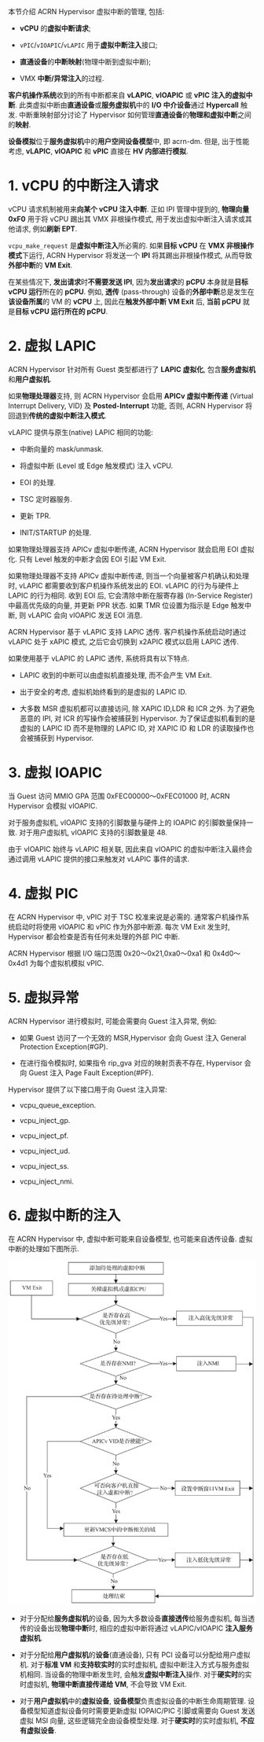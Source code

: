 
本节介绍 ACRN Hypervisor 虚拟中断的管理, 包括:

* **vCPU** 的**虚拟中断请求**;

* `vPIC`/`vIOAPIC`/`vLAPIC` 用于**虚拟中断注入**接口;

* **直通设备**的**中断映射**(物理中断到虚拟中断)​;

* VMX **中断/异常注入**的过程.

**客户机操作系统**收到的所有中断都来自 **vLAPIC**, **vIOAPIC** 或 **vPIC 注入的虚拟中断**. 此类虚拟中断由**直通设备**或**服务虚拟机**中的 **I/O 中介设备**通过 **Hypercall** 触发. 中断重映射部分讨论了 Hypervisor 如何管理**直通设备**的**物理和虚拟中断**之间的**映射**.

**设备模拟**位于**服务虚拟机**中的**用户空间设备模型**中, 即 acrn-dm. 但是, 出于性能考虑, **vLAPIC**, **vIOAPIC** 和 **vPIC** 直接在 **HV 内部进行模拟**.

# 1. vCPU 的中断注入请求

vCPU 请求机制被用来**向某个 vCPU 注入中断**. 正如 IPI 管理中提到的, **物理向量 0xF0** 用于将 vCPU 踢出其 VMX 非根操作模式, 用于发出虚拟中断注入请求或其他请求, 例如**刷新 EPT**.

`vcpu_make_request` 是**虚拟中断注入**所必需的. 如果**目标 vCPU** 在 **VMX 非根操作模式**下运行, ACRN Hypervisor 将发送一个 **IPI** 将其踢出非根操作模式, 从而导致**外部中断**的 **VM Exit**.

在某些情况下, **发出请求**时**不需要发送 IPI**, 因为**发出请求**的 **pCPU** 本身就是**目标 vCPU 运行**所在的 **pCPU**. 例如, **透传** (pass-through) 设备的**外部中断**总是发生在**该设备所属**的 VM 的 **vCPU** 上, 因此在**触发外部中断 VM Exit** 后, **当前 pCPU** 就是**目标 vCPU 运行所在的 pCPU**.

# 2. 虚拟 LAPIC

ACRN Hypervisor 针对所有 Guest 类型都进行了 **LAPIC 虚拟化**, 包含**服务虚拟机**和**用户虚拟机**.

如果**物理处理器**支持, 则 ACRN Hypervisor 会启用 **APICv 虚拟中断传递** (Virtual Interrupt Delivery, VID) 及 **Posted-Interrupt** 功能, 否则, ACRN Hypervisor 将回退到**传统的虚拟中断注入模式**.

vLAPIC 提供与原生(native) LAPIC 相同的功能:

* 中断向量的 mask/unmask.

* 将虚拟中断 (Level 或 Edge 触发模式) 注入 vCPU.

* EOI 的处理.

* TSC 定时器服务.

* 更新 TPR.

* INIT/STARTUP 的处理.

如果物理处理器支持 APICv 虚拟中断传递, ACRN Hypervisor 就会启用 EOI 虚拟化. 只有 Level 触发的中断才会因 EOI 引起 VM Exit.

如果物理处理器不支持 APICv 虚拟中断传递, 则当一个向量被客户机确认和处理时, vLAPIC 都需要收到客户机操作系统发出的 EOI. vLAPIC 的行为与硬件上 LAPIC 的行为相同. 收到 EOI 后, 它会清除中断在服寄存器 (In-Service Register) 中最高优先级的向量, 并更新 PPR 状态. 如果 TMR 位设置为指示是 Edge 触发中断, 则 vLAPIC 会向 vIOAPIC 发送 EOI 消息.

ACRN Hypervisor 基于 vLAPIC 支持 LAPIC 透传. 客户机操作系统启动时通过 vLAPIC 处于 xAPIC 模式, 之后它会切换到 x2APIC 模式以启用 LAPIC 透传.

如果使用基于 vLAPIC 的 LAPIC 透传, 系统将具有以下特点.

* LAPIC 收到的中断可以由虚拟机直接处理, 而不会产生 VM Exit.

* 出于安全的考虑, 虚拟机始终看到的是虚拟的 LAPIC ID.

* 大多数 MSR 虚拟机都可以直接访问, 除 XAPIC ID,LDR 和 ICR 之外. 为了避免恶意的 IPI, 对 ICR 的写操作会被捕获到 Hypervisor. 为了保证虚拟机看到的是虚拟的 LAPIC ID 而不是物理的 LAPIC ID, 对 XAPIC ID 和 LDR 的读取操作也会被捕获到 Hypervisor.

# 3. 虚拟 IOAPIC

当 Guest 访问 MMIO GPA 范围 0xFEC00000～0xFEC01000 时, ACRN Hypervisor 会模拟 vIOAPIC.

对于服务虚拟机, vIOAPIC 支持的引脚数量与硬件上的 IOAPIC 的引脚数量保持一致. 对于用户虚拟机, vIOAPIC 支持的引脚数量是 48.

由于 vIOAPIC 始终与 vLAPIC 相关联, 因此来自 vIOAPIC 的虚拟中断注入最终会通过调用 vLAPIC 提供的接口来触发对 vLAPIC 事件的请求.

# 4. 虚拟 PIC

在 ACRN Hypervisor 中, vPIC 对于 TSC 校准来说是必需的. 通常客户机操作系统启动时将使用 vIOAPIC 和 vPIC 作为外部中断源. 每次 VM Exit 发生时, Hypervisor 都会检查是否有任何未处理的外部 PIC 中断.

ACRN Hypervisor 根据 I/O 端口范围 0x20～0x21,0xa0～0xa1 和 0x4d0～0x4d1 为每个虚拟机模拟 vPIC.

# 5. 虚拟异常

ACRN Hypervisor 进行模拟时, 可能会需要向 Guest 注入异常, 例如:

* 如果 Guest 访问了一个无效的 MSR,Hypervisor 会向 Guest 注入 General Protection Exception(#GP).

* 在进行指令模拟时, 如果指令 rip_gva 对应的映射页表不存在, Hypervisor 会向 Guest 注入 Page Fault Exception(#PF).

Hypervisor 提供了以下接口用于向 Guest 注入异常:

* vcpu_queue_exception.

* vcpu_inject_gp.

* vcpu_inject_pf.

* vcpu_inject_ud.

* vcpu_inject_ss.

* vcpu_inject_nmi.

# 6. 虚拟中断的注入

在 ACRN Hypervisor 中, 虚拟中断可能来自设备模型, 也可能来自透传设备. 虚拟中断的处理如下图所示.

![2024-10-23-21-00-06.png](./images/2024-10-23-21-00-06.png)

* 对于分配给**服务虚拟机**的设备, 因为大多数设备**直接透传**给服务虚拟机, 每当透传的设备出现**物理中断**时, 相应的虚拟中断将通过 vLAPIC/vIOAPIC **注入服务虚拟机**.

* 对于分配给**用户虚拟机**的**设备**(直通设备), 只有 PCI 设备可以分配给用户虚拟机. 对于**标准 VM** 和**支持软实时**的实时虚拟机, 虚拟中断注入方式与服务虚拟机相同. 当设备的物理中断发生时, 会触发**虚拟中断注入**操作. 对于**硬实时**的实时虚拟机, **物理中断直接传递给 VM**, 不会导致 VM Exit.

* 对于**用户虚拟机**中的**虚拟设备**, **设备模型**负责虚拟设备的中断生命周期管理. 设备模型知道虚拟设备何时需要更新虚拟 IOPAIC/PIC 引脚或需要向 Guest 发送虚拟 MSI 向量, 这些逻辑完全由设备模型处理. 对于**硬实时**的实时虚拟机, **不应有虚拟设备**.

